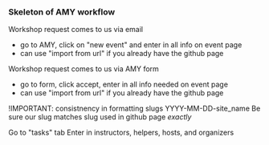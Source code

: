 ### Skeleton of AMY workflow

Workshop request comes to us via email
* go to AMY, click on "new event" and enter in all info on event page
* can use "import from url" if you already have the github page

Workshop request comes to us via AMY form
* go to form, click accept, enter in all info needed on event page
* can use "import from url" if you already have the github page

!IMPORTANT: consistnency in formatting slugs
YYYY-MM-DD-site_name
Be sure our slug matches slug used in github page *exactly*

Go to "tasks" tab
Enter in instructors, helpers, hosts, and organizers

